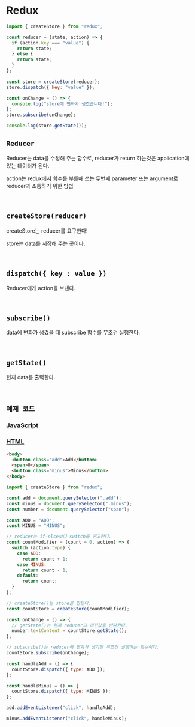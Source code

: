 # Redux

```javascript
import { createStore } from "redux";

const reducer = (state, action) => {
  if (action.key === "value") {
    return state;
  } else {
    return state;
  }
};

const store = createStore(reducer);
store.dispatch({ key: "value" });

const onChange = () => {
  console.log("store에 변화가 생겼습니다!");
};
store.subscribe(onChange);

console.log(store.getState());
```

## `Reducer`

Reducer는 data를 수정해 주는 함수로, reducer가 return 하는것은 application에 있는 데이터가 된다.

action는 redux에서 함수를 부를때 쓰는 두번째 parameter 또는 argument로 reducer과 소통하기 위한 방법

<br/>

## `createStore(reducer)`

createStore는 reducer를 요구한다!

store는 data를 저장해 주는 곳이다.

<br/>

## `dispatch({ key : value })`

Reducer에게 action을 보낸다.

<br/>

## `subscribe()`

data에 변화가 생겼을 때 subscribe 함수를 무조건 실행한다.

<br/>

## `getState()`

현재 data를 출력한다.

<br/>

## `예제 코드`

### [JavaScript](./src/index.js)

### [HTML](./public/index.html)

```html
<body>
  <button class="add">Add</button>
  <span>0</span>
  <button class="minus">Minus</button>
</body>
```

```javascript
import { createStore } from "redux";

const add = document.querySelector(".add");
const minus = document.querySelector(".minus");
const number = document.querySelector("span");

const ADD = "ADD";
const MINUS = "MINUS";

// reducer는 if-else보다 switch를 권고한다.
const countModifier = (count = 0, action) => {
  switch (action.type) {
    case ADD:
      return count + 1;
    case MINUS:
      return count - 1;
    default:
      return count;
  }
};

// createStore()는 store를 만든다.
const countStore = createStore(countModifier);

const onChange = () => {
  // getState()는 현재 reducer의 리턴값을 반환한다.
  number.textContent = countStore.getState();
};

// subscribe()는 reducer에 변화가 생기면 무조건 실행하는 함수이다.
countStore.subscribe(onChange);

const handleAdd = () => {
  countStore.dispatch({ type: ADD });
};

const handleMinus = () => {
  countStore.dispatch({ type: MINUS });
};

add.addEventListener("click", handleAdd);

minus.addEventListener("click", handleMinus);
```
